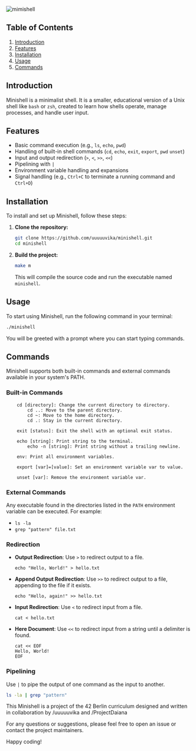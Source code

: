 
![mimishell](https://github.com/user-attachments/assets/14e9d12e-3a65-457e-aa20-3d67cc776e95)

## Table of Contents

1. [Introduction](#introduction)
2. [Features](#features)
3. [Installation](#installation)
4. [Usage](#usage)
5. [Commands](#commands)

## Introduction

Minishell is a minimalist shell. It is a smaller, educational version of a Unix shell like `bash` or `zsh`, created to learn how shells operate, manage processes, and handle user input.

## Features

- Basic command execution (e.g., `ls`, `echo`, `pwd`)
- Handling of built-in shell commands (`cd`, `echo`, `exit`, `export`, `pwd` `unset`)
- Input and output redirection (`>`, `<`, `>>`, `<<`)
- Pipelining with `|`
- Environment variable handling and expansions
- Signal handling (e.g., `Ctrl+C` to terminate a running command and `Ctrl+D`)

## Installation

To install and set up Minishell, follow these steps:

1. **Clone the repository:**

    ```bash
    git clone https://github.com/uuuuuvika/minishell.git
    cd minishell
    ```

2. **Build the project:**

    ```bash
    make m
    ```

    This will compile the source code and run the executable named `minishell`.

## Usage

To start using Minishell, run the following command in your terminal:

```bash
./minishell
```

You will be greeted with a prompt where you can start typing commands.

## Commands

Minishell supports both built-in commands and external commands available in your system's PATH.

### Built-in Commands
```
    cd [directory]: Change the current directory to directory.
        cd ..: Move to the parent directory.
        cd ~: Move to the home directory.
        cd .: Stay in the current directory.
```
```
    exit [status]: Exit the shell with an optional exit status.
```
```
    echo [string]: Print string to the terminal.
        echo -n [string]: Print string without a trailing newline.
```
```
    env: Print all environment variables.
```
```
    export [var]=[value]: Set an environment variable var to value.
```
```
    unset [var]: Remove the environment variable var.
```

### External Commands

Any executable found in the directories listed in the `PATH` environment variable can be executed. For example:

- `ls -la`
- `grep "pattern" file.txt`

### Redirection

- **Output Redirection**: Use `>` to redirect output to a file.

    ```minishell
    echo "Hello, World!" > hello.txt

    ```
- **Append Output Redirection**: Use `>>` to redirect output to a file, appending to the file if it exists.

    ```minishell
    echo "Hello, again!" >> hello.txt
    ```

- **Input Redirection**: Use `<` to redirect input from a file.

    ```minishell
    cat < hello.txt
    ```

- **Here Document**: Use `<<` to redirect input from a string until a delimiter is found.

    ```minishell
    cat << EOF
    Hello, World!
    EOF
    ```

### Pipelining

Use `|` to pipe the output of one command as the input to another.

```bash
ls -la | grep "pattern"
```

This Minishell is a project of the 42 Berlin curriculum designed and written in collaboration by /uuuuuvika and /ProjectDaiana

For any questions or suggestions, please feel free to open an issue or contact the project maintainers.

Happy coding!
